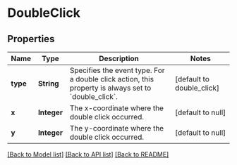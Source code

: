 # DoubleClick
## Properties

| Name | Type | Description | Notes |
|------------ | ------------- | ------------- | -------------|
| **type** | **String** | Specifies the event type. For a double click action, this property is  always set to &#x60;double_click&#x60;.  | [default to double_click] |
| **x** | **Integer** | The x-coordinate where the double click occurred.  | [default to null] |
| **y** | **Integer** | The y-coordinate where the double click occurred.  | [default to null] |

[[Back to Model list]](../README.md#documentation-for-models) [[Back to API list]](../README.md#documentation-for-api-endpoints) [[Back to README]](../README.md)

